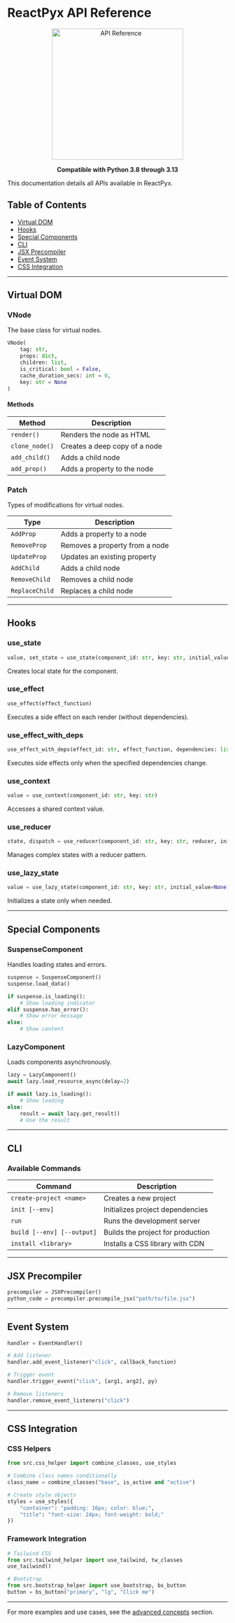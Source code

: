 # ReactPyx API Reference

<div align="center">
  <img src="assets/api-reference.png" alt="API Reference" width="300">
  <p><strong>Compatible with Python 3.8 through 3.13</strong></p>
</div>

This documentation details all APIs available in ReactPyx.

## Table of Contents

- [Virtual DOM](#virtual-dom)
- [Hooks](#hooks)
- [Special Components](#special-components)
- [CLI](#cli)
- [JSX Precompiler](#jsx-precompiler)
- [Event System](#event-system)
- [CSS Integration](#css-integration)

---

## Virtual DOM

### VNode

The base class for virtual nodes.

```python
VNode(
    tag: str,
    props: dict,
    children: list,
    is_critical: bool = False,
    cache_duration_secs: int = 0,
    key: str = None
)
```

#### Methods

| Method         | Description                   |
| -------------- | ----------------------------- |
| `render()`     | Renders the node as HTML      |
| `clone_node()` | Creates a deep copy of a node |
| `add_child()`  | Adds a child node             |
| `add_prop()`   | Adds a property to the node   |

### Patch

Types of modifications for virtual nodes.

| Type           | Description                    |
| -------------- | ------------------------------ |
| `AddProp`      | Adds a property to a node      |
| `RemoveProp`   | Removes a property from a node |
| `UpdateProp`   | Updates an existing property   |
| `AddChild`     | Adds a child node              |
| `RemoveChild`  | Removes a child node           |
| `ReplaceChild` | Replaces a child node          |

---

## Hooks

### use_state

```python
value, set_state = use_state(component_id: str, key: str, initial_value)
```

Creates local state for the component.

### use_effect

```python
use_effect(effect_function)
```

Executes a side effect on each render (without dependencies).

### use_effect_with_deps

```python
use_effect_with_deps(effect_id: str, effect_function, dependencies: list)
```

Executes side effects only when the specified dependencies change.

### use_context

```python
value = use_context(component_id: str, key: str)
```

Accesses a shared context value.

### use_reducer

```python
state, dispatch = use_reducer(component_id: str, key: str, reducer, initial_state)
```

Manages complex states with a reducer pattern.

### use_lazy_state

```python
value = use_lazy_state(component_id: str, key: str, initial_value=None)
```

Initializes a state only when needed.

---

## Special Components

### SuspenseComponent

Handles loading states and errors.

```python
suspense = SuspenseComponent()
suspense.load_data()

if suspense.is_loading():
    # Show loading indicator
elif suspense.has_error():
    # Show error message
else:
    # Show content
```

### LazyComponent

Loads components asynchronously.

```python
lazy = LazyComponent()
await lazy.load_resource_async(delay=2)

if await lazy.is_loading():
    # Show loading
else:
    result = await lazy.get_result()
    # Use the result
```

---

## CLI

### Available Commands

| Command                    | Description                       |
| -------------------------- | --------------------------------- |
| `create-project <name>`    | Creates a new project             |
| `init [--env]`             | Initializes project dependencies  |
| `run`                      | Runs the development server       |
| `build [--env] [--output]` | Builds the project for production |
| `install <library>`        | Installs a CSS library with CDN   |

---

## JSX Precompiler

```python
precompiler = JSXPrecompiler()
python_code = precompiler.precompile_jsx("path/to/file.jsx")
```

---

## Event System

```python
handler = EventHandler()

# Add listener
handler.add_event_listener("click", callback_function)

# Trigger event
handler.trigger_event("click", [arg1, arg2], py)

# Remove listeners
handler.remove_event_listeners("click")
```

---

## CSS Integration

### CSS Helpers

```python
from src.css_helper import combine_classes, use_styles

# Combine class names conditionally
class_name = combine_classes("base", is_active and "active")

# Create style objects
styles = use_styles({
    "container": "padding: 16px; color: blue;",
    "title": "font-size: 24px; font-weight: bold;"
})
```

### Framework Integration

```python
# Tailwind CSS
from src.tailwind_helper import use_tailwind, tw_classes
use_tailwind()

# Bootstrap
from src.bootstrap_helper import use_bootstrap, bs_button
button = bs_button("primary", "lg", "Click me")
```

---

For more examples and use cases, see the [advanced concepts](advanced-concepts.md) section.
